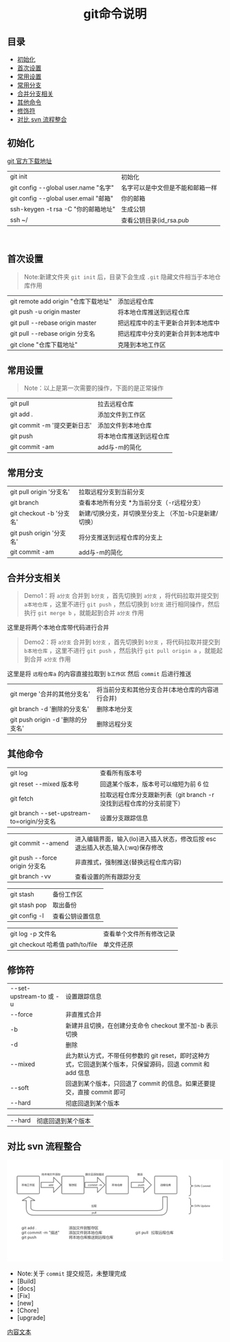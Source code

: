 <h1 align="center">git命令说明</h1>

## 目录

- [初始化](#初始化)
- [首次设置](#首次设置)
- [常用设置](#常用设置)
- [常用分支](#常用分支)
- [合并分支相关](#合并分支相关)
- [其他命令](#其他命令)
- [修饰符](#修饰符)
- [对比 svn 流程整合](#对比-svn-流程整合)

## 初始化

<a href="https://git-scm.com/downloads" target='_blank'>git 官方下载地址</a>

<table>
<tr>
<td>git init</td>
<td>初始化</td>
</tr>
<tr>
<td>git config --global user.name "名字"</td>
<td>名字可以是中文但是不能和邮箱一样</td>
</tr>
<tr>
<td>git config --global user.email "邮箱"</td>
<td>你的邮箱</td>
</tr>
<tr>
<td>ssh-keygen -t rsa -C "你的邮箱地址"</td>
<td>生成公钥</td>
</tr>
<tr>
<td>ssh ~/</td>
<td>查看公钥目录(id_rsa.pub</td>
</tr>
</table>

<br>

## 首次设置

> Note:新建文件夹 `git init` 后，目录下会生成 `.git` 隐藏文件相当于本地仓库作用

<table>
<tr>
<td>git remote add origin "仓库下载地址"</td>
<td>添加远程仓库</td>
</tr>
<tr>
<td>git push -u origin master</td>
<td>将本地仓库推送到远程仓库</td>
</tr>
<tr>
<td>git pull --rebase origin master</td>
<td>把远程库中的主干更新合并到本地库中</td>
</tr>
<tr>
<td>git pull --rebase origin 分支名</td>
<td>把远程库中分支的更新合并到本地库中</td>
</tr>
<tr>
<td>git clone "仓库下载地址"</td>
<td>克隆到本地工作区</td>
</tr>
</table>
								
## 常用设置

> Note：以上是第一次需要的操作，下面的是正常操作

<table>
<tr>
<td>git pull</td>
<td>拉去远程仓库</td>
</tr>
<tr>
<td>git add .</td>
<td>添加文件到工作区</td>
</tr>
<tr>
<td>git commit -m '提交更新日志'</td>
<td>添加文件到本地仓库</td>
</tr>
<tr>
<td>git push</td>
<td>将本地仓库推送到远程仓库</td>
</tr>
<tr>
<td>git commit -am</td>
<td>add与-m的简化</td>
</tr>
</table>
							
## 常用分支
<table>
<tr>
<td>git pull origin '分支名'</td>
<td>拉取远程分支到当前分支</td>
</tr>
<tr>
<td>git branch</td>
<td>查看本地所有分支 *为当前分支（-r远程分支）</td>
</tr>
<tr>
<td>git checkout -b '分支名'</td>
<td>新建/切换分支，并切换至分支上 （不加-b只是新建/切换）</td>
</tr>
<tr>
<td>git push origin '分支名'</td>
<td>将分支推送到远程仓库的分支上</td>
</tr>
<tr>
<td>git commit -am</td>
<td>add与-m的简化</td>
</tr>
</table>
					
## 合并分支相关

> Demo1：将 `a分支` 合并到 `b分支` ，首先切换到 `a分支` ，将代码拉取并提交到 `a本地仓库` ，这里不进行 `git push` ，然后切换到 `b分支` 进行相同操作，然后执行 `git merge b` ，就能起到合并 `a分支` 作用

这里是将两个本地仓库带代码进行合并

> Demo2：将 `a分支` 合并到 `b分支` ，首先切换到 `b分支` ，将代码拉取并提交到 `b本地仓库` ，这里不进行 `git push` ，然后执行 `git pull origin a` ，就能起到合并 `a分支` 作用

这里是将 `远程仓库a` 的内容直接拉取到 `b工作区` 然后 `commit` 后进行推送

<table>
<tr>
<td>git merge '合并的其他分支名'</td>
<td>将当前分支和其他分支合并(本地仓库的内容进行合并)</td>
</tr>
<tr>
<td>git branch -d '删除的分支名'</td>
<td>删除本地分支</td>
</tr>
<tr>
<td>git push origin -d '删除的分支名'</td>
<td>删除远程分支</td>
</tr>
</table>

## 其他命令

<table>
<tr>
<td>git log</td>
<td>查看所有版本号</td>
</tr>
<tr>
<td>git reset --mixed 版本号</td>
<td>回退某个版本，版本号可以缩短为前 6 位</td>
</tr>
<tr>
<td>git fetch</td>
<td>拉取远程仓库分支跟新列表（git branch -r 没找到远程仓库的分支前提下）</td>
</tr>
<tr>
<td>git branch --set-upstream-to=origin/分支名</td>
<td>设置分支跟踪信息</td>
</tr>
</table>

<table>
<tr>
<td>git commit --amend</td>
<td>进入编辑界面，输入(lo)进入插入状态，修改后按 esc 退出插入状态,输入(:wq)保存修改</td>
</tr>
<tr>
<td>git push --force origin 分支名</td>
<td>非直推式，强制推送(替换远程仓库内容)</td>
</tr>
<tr>
<td>git branch -vv</td>
<td>查看设置的所有跟踪分支</td>
</tr>
</table>

<table>
<tr>
<td>git stash</td>
<td>备份工作区</td>
</tr>
<tr>
<td>git stash pop</td>
<td>取出备份</td>
</tr>
<tr>
<td>git config -l</td>
<td>查看公钥设置信息</td>
</tr>
</table>
 
<table>
<tr>
<td>git log -p 文件名</td>
<td>查看单个文件所有修改记录</td>
</tr>
<tr>
<td>git checkout 哈希值 path/to/file </td>
<td>单文件还原</td>
</tr>
</table>

## 修饰符

<table>
<tr>
<td>--set-upstream-to 或 -u</td>
<td>设置跟踪信息</td>
</tr>
<tr>
<td>--force</td>
<td>非直推式合并</td>
</tr>
<tr>
<td>-b</td>
<td>新建并且切换，在创建分支命令 checkout 里不加-b 表示切换</td>
</tr>
<tr>
<td>-d</td>
<td>删除</td>
</tr>
<tr>
<td>--mixed</td>
<td>此为默认方式，不带任何参数的 git reset，即时这种方式，它回退到某个版本，只保留源码，回退 commit 和 add 信息</td>
</tr>
<tr>
<td>--soft</td>
<td>回退到某个版本，只回退了 commit 的信息。如果还要提交，直接 commit 即可</td>
</tr>
<tr>
<td>--hard</td>
<td>彻底回退到某个版本</td>
</tr>
</table>

<table>
<tr>
<td>--hard</td>
<td>彻底回退到某个版本</td>
</tr>
</table>

## 对比 svn 流程整合

<img src="https://github.com/wudlin/git/blob/master/img/git%E5%AF%B9%E6%AF%94svn.jpg?width=890">

- Note:关于 `commit` 提交规范，未整理完成
- [Build]
- [docs]
- [Fix]
- [new]
- [Chore]
- [upgrade]

<a href="http://note.youdao.com/noteshare?id=e176d987566e724739ff48ed0b977e26" target="_blank">内容文本</a>
